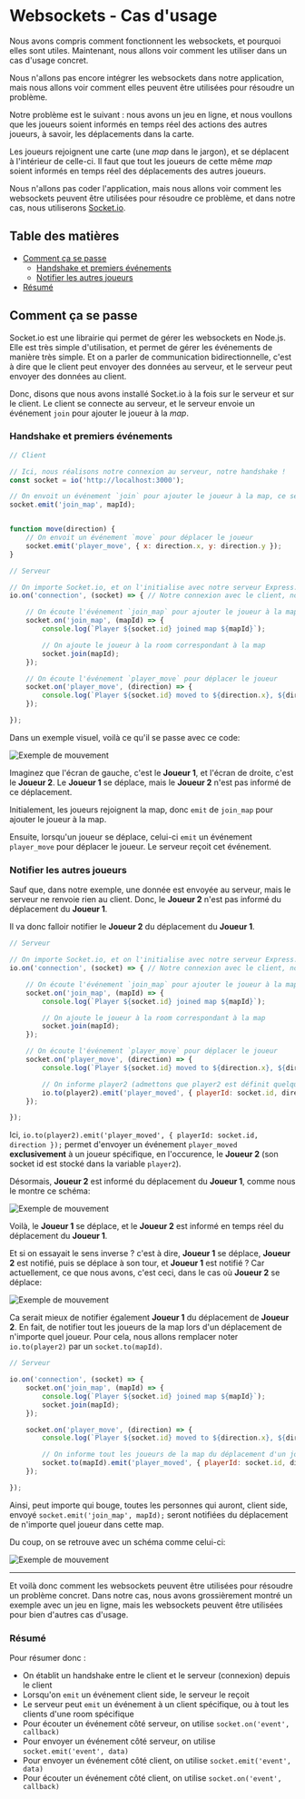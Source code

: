 # Websockets - Cas d'usage

Nous avons compris comment fonctionnent les websockets, et pourquoi elles sont utiles. Maintenant, nous allons voir comment les utiliser dans un cas d'usage concret.

Nous n'allons pas encore intégrer les websockets dans notre application, mais nous allons voir comment elles peuvent être utilisées pour résoudre un problème.

Notre problème est le suivant : nous avons un jeu en ligne, et nous voullons que les joueurs soient informés en temps réel des actions des autres joueurs, à savoir, les déplacements dans la carte.

Les joueurs rejoignent une carte (une _map_ dans le jargon), et se déplacent à l'intérieur de celle-ci. Il faut que tout les joueurs de cette même _map_ soient informés en temps réel des déplacements des autres joueurs.

Nous n'allons pas coder l'application, mais nous allons voir comment les websockets peuvent être utilisées pour résoudre ce problème, et dans notre cas, nous utiliserons [Socket.io](https://socket.io/).

## Table des matières

- [Comment ça se passe](#comment-ça-se-passe)
    - [Handshake et premiers événements](#handshake-et-premiers-événements)
    - [Notifier les autres joueurs](#notifier-les-autres-joueurs)
- [Résumé](#résumé)


## Comment ça se passe

Socket.io est une librairie qui permet de gérer les websockets en Node.js. Elle est très simple d'utilisation, et permet de gérer les événements de manière très simple. Et on a parler de communication bidirectionnelle, c'est à dire que le client peut envoyer des données au serveur, et le serveur peut envoyer des données au client.

Donc, disons que nous avons installé Socket.io à la fois sur le serveur et sur le client. Le client se connecte au serveur, et le serveur envoie un événement `join` pour ajouter le joueur à la _map_.

### Handshake et premiers événements

```js
// Client

// Ici, nous réalisons notre connexion au serveur, notre handshake !
const socket = io('http://localhost:3000');

// On envoit un événement `join` pour ajouter le joueur à la map, ce sera le serveur qui réceptionnera cet événement
socket.emit('join_map', mapId);


function move(direction) {
    // On envoit un événement `move` pour déplacer le joueur
    socket.emit('player_move', { x: direction.x, y: direction.y });
}
```


```js
// Serveur

// On importe Socket.io, et on l'initialise avec notre serveur Express. Ici, on suppose que notre serveur Express est déjà configuré.
io.on('connection', (socket) => { // Notre connexion avec le client, notre handshake !

    // On écoute l'événement `join_map` pour ajouter le joueur à la map
    socket.on('join_map', (mapId) => {
        console.log(`Player ${socket.id} joined map ${mapId}`);

        // On ajoute le joueur à la room correspondant à la map
        socket.join(mapId);
    });

    // On écoute l'événement `player_move` pour déplacer le joueur
    socket.on('player_move', (direction) => {
        console.log(`Player ${socket.id} moved to ${direction.x}, ${direction.y}`);
    });

});
```

Dans un exemple visuel, voilà ce qu'il se passe avec ce code:

![Exemple de mouvement](../../assets/move_1.gif)

Imaginez que l'écran de gauche, c'est le **Joueur 1**, et l'écran de droite, c'est le **Joueur 2**. Le **Joueur 1** se déplace, mais le **Joueur 2** n'est pas informé de ce déplacement.

Initialement, les joueurs rejoignent la map, donc `emit` de `join_map` pour ajouter le joueur à la map.

Ensuite, lorsqu'un joueur se déplace, celui-ci `emit` un événement `player_move` pour déplacer le joueur. Le serveur reçoit cet événement.

### Notifier les autres joueurs

Sauf que, dans notre exemple, une donnée est envoyée au serveur, mais le serveur ne renvoie rien au client. Donc, le **Joueur 2** n'est pas informé du déplacement du **Joueur 1**.

Il va donc falloir notifier le **Joueur 2** du déplacement du **Joueur 1**.

```js
// Serveur

// On importe Socket.io, et on l'initialise avec notre serveur Express. Ici, on suppose que notre serveur Express est déjà configuré.
io.on('connection', (socket) => { // Notre connexion avec le client, notre handshake !

    // On écoute l'événement `join_map` pour ajouter le joueur à la map
    socket.on('join_map', (mapId) => {
        console.log(`Player ${socket.id} joined map ${mapId}`);

        // On ajoute le joueur à la room correspondant à la map
        socket.join(mapId);
    });

    // On écoute l'événement `player_move` pour déplacer le joueur
    socket.on('player_move', (direction) => {
        console.log(`Player ${socket.id} moved to ${direction.x}, ${direction.y}`);

        // On informe player2 (admettons que player2 est définit quelque part) du déplacement du joueur
        io.to(player2).emit('player_moved', { playerId: socket.id, direction });
    });

});
```

Ici, `io.to(player2).emit('player_moved', { playerId: socket.id, direction });` permet d'envoyer un événement `player_moved` **exclusivement** à un joueur spécifique, en l'occurence, le **Joueur 2** (son socket id est stocké dans la variable `player2`).

Désormais, **Joueur 2** est informé du déplacement du **Joueur 1**, comme nous le montre ce schéma:

![Exemple de mouvement](../../assets/move_2.gif)

Voilà, le **Joueur 1** se déplace, et le **Joueur 2** est informé en temps réel du déplacement du **Joueur 1**.

Et si on essayait le sens inverse ? c'est à dire, **Joueur 1** se déplace, **Joueur 2** est notifié, puis se déplace à son tour, et **Joueur 1** est notifié ? Car actuellement, ce que nous avons, c'est ceci, dans le cas où **Joueur 2** se déplace:

![Exemple de mouvement](../../assets/move_3.gif)

Ca serait mieux de notifier également **Joueur 1** du déplacement de **Joueur 2**. En fait, de notifier tout les joueurs de la map lors d'un déplacement de n'importe quel joueur. Pour cela, nous allons remplacer noter `io.to(player2)` par un `socket.to(mapId)`.

```js
// Serveur

io.on('connection', (socket) => {
    socket.on('join_map', (mapId) => {
        console.log(`Player ${socket.id} joined map ${mapId}`);
        socket.join(mapId);
    });

    socket.on('player_move', (direction) => {
        console.log(`Player ${socket.id} moved to ${direction.x}, ${direction.y}`);

        // On informe tout les joueurs de la map du déplacement d'un joueur spécifique
        socket.to(mapId).emit('player_moved', { playerId: socket.id, direction });
    });

});
```

Ainsi, peut importe qui bouge, toutes les personnes qui auront, client side, envoyé `socket.emit('join_map', mapId);` seront notifiées du déplacement de n'importe quel joueur dans cette map.

Du coup, on se retrouve avec un schéma comme celui-ci:

![Exemple de mouvement](../../assets/move_4.gif)

---

Et voilà donc comment les websockets peuvent être utilisées pour résoudre un problème concret. Dans notre cas, nous avons grossièrement montré un exemple avec un jeu en ligne, mais les websockets peuvent être utilisées pour bien d'autres cas d'usage.

### Résumé

Pour résumer donc :

- On établit un handshake entre le client et le serveur (connexion) depuis le client
- Lorsqu'on `emit` un événement client side, le serveur le reçoit
- Le serveur peut `emit` un événement à un client spécifique, ou à tout les clients d'une room spécifique
- Pour écouter un événement côté serveur, on utilise `socket.on('event', callback)`
- Pour envoyer un événement côté serveur, on utilise `socket.emit('event', data)`
- Pour envoyer un événement côté client, on utilise `socket.emit('event', data)`
- Pour écouter un événement côté client, on utilise `socket.on('event', callback)`